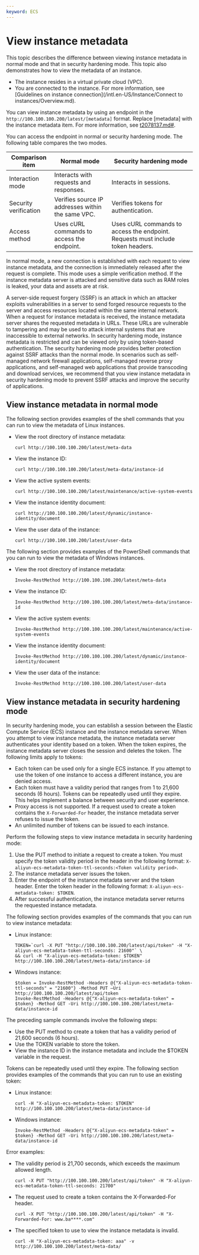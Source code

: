 ```yaml
---
keyword: ECS
---
```


# View instance metadata

This topic describes the difference between viewing instance metadata in normal mode and that in security hardening mode. This topic also demonstrates how to view the metadata of an instance.

-   The instance resides in a virtual private cloud \(VPC\).
-   You are connected to the instance. For more information, see [Guidelines on instance connection](/intl.en-US/Instance/Connect to instances/Overview.md).

You can view instance metadata by using an endpoint in the `http://100.100.100.200/latest/[metadata]` format. Replace \[metadata\] with the instance metadata item. For more information, see [t2078137.md\#]().

You can access the endpoint in normal or security hardening mode. The following table compares the two modes.

|Comparison item|Normal mode|Security hardening mode|
|---------------|-----------|-----------------------|
|Interaction mode|Interacts with requests and responses.|Interacts in sessions.|
|Security verification|Verifies source IP addresses within the same VPC.|Verifies tokens for authentication.|
|Access method|Uses cURL commands to access the endpoint.|Uses cURL commands to access the endpoint. Requests must include token headers.|

In normal mode, a new connection is established with each request to view instance metadata, and the connection is immediately released after the request is complete. This mode uses a simple verification method. If the instance metadata server is attacked and sensitive data such as RAM roles is leaked, your data and assets are at risk.

A server-side request forgery \(SSRF\) is an attack in which an attacker exploits vulnerabilities in a server to send forged resource requests to the server and access resources located within the same internal network. When a request for instance metadata is received, the instance metadata server shares the requested metadata in URLs. These URLs are vulnerable to tampering and may be used to attack internal systems that are inaccessible to external networks. In security hardening mode, instance metadata is restricted and can be viewed only by using token-based authentication. The security hardening mode provides better protection against SSRF attacks than the normal mode. In scenarios such as self-managed network firewall applications, self-managed reverse proxy applications, and self-managed web applications that provide transcoding and download services, we recommend that you view instance metadata in security hardening mode to prevent SSRF attacks and improve the security of applications.

## View instance metadata in normal mode

The following section provides examples of the shell commands that you can run to view the metadata of Linux instances.

-   View the root directory of instance metadata:

    ```
    curl http://100.100.100.200/latest/meta-data
    ```

-   View the instance ID:

    ```
    curl http://100.100.100.200/latest/meta-data/instance-id
    ```

-   View the active system events:

    ```
    curl http://100.100.100.200/latest/maintenance/active-system-events
    ```

-   View the instance identity document:

    ```
    curl http://100.100.100.200/latest/dynamic/instance-identity/document
    ```

-   View the user data of the instance:

    ```
    curl http://100.100.100.200/latest/user-data
    ```


The following section provides examples of the PowerShell commands that you can run to view the metadata of Windows instances.

-   View the root directory of instance metadata:

    ```
    Invoke-RestMethod http://100.100.100.200/latest/meta-data
    ```

-   View the instance ID:

    ```
    Invoke-RestMethod http://100.100.100.200/latest/meta-data/instance-id
    ```

-   View the active system events:

    ```
    Invoke-RestMethod http://100.100.100.200/latest/maintenance/active-system-events
    ```

-   View the instance identity document:

    ```
    Invoke-RestMethod http://100.100.100.200/latest/dynamic/instance-identity/document
    ```

-   View the user data of the instance:

    ```
    Invoke-RestMethod http://100.100.100.200/latest/user-data
    ```


## View instance metadata in security hardening mode

In security hardening mode, you can establish a session between the Elastic Compute Service \(ECS\) instance and the instance metadata server. When you attempt to view instance metadata, the instance metadata server authenticates your identity based on a token. When the token expires, the instance metadata server closes the session and deletes the token. The following limits apply to tokens:

-   Each token can be used only for a single ECS instance. If you attempt to use the token of one instance to access a different instance, you are denied access.
-   Each token must have a validity period that ranges from 1 to 21,600 seconds \(6 hours\). Tokens can be repeatedly used until they expire. This helps implement a balance between security and user experience.
-   Proxy access is not supported. If a request used to create a token contains the `X-Forwarded-For` header, the instance metadata server refuses to issue the token.
-   An unlimited number of tokens can be issued to each instance.

Perform the following steps to view instance metadata in security hardening mode:

1.  Use the PUT method to initiate a request to create a token. You must specify the token validity period in the header in the following format: `X-aliyun-ecs-metadata-token-ttl-seconds:<Token validity period>`.
2.  The instance metadata server issues the token.
3.  Enter the endpoint of the instance metadata server and the token header. Enter the token header in the following format: `X-aliyun-ecs-metadata-token: $TOKEN`.
4.  After successful authentication, the instance metadata server returns the requested instance metadata.

The following section provides examples of the commands that you can run to view instance metadata:

-   Linux instance:

    ```
    TOKEN=`curl -X PUT "http://100.100.100.200/latest/api/token" -H "X-aliyun-ecs-metadata-token-ttl-seconds: 21600"` \
    && curl -H "X-aliyun-ecs-metadata-token: $TOKEN"  http://100.100.100.200/latest/meta-data/instance-id
    ```

-   Windows instance:

    ```
    $token = Invoke-RestMethod -Headers @{"X-aliyun-ecs-metadata-token-ttl-seconds" = "21600"} -Method PUT –Uri http://100.100.100.200/latest/api/token
    Invoke-RestMethod -Headers @{"X-aliyun-ecs-metadata-token" = $token} -Method GET -Uri http://100.100.100.200/latest/meta-data/instance-id
    ```


The preceding sample commands involve the following steps:

-   Use the PUT method to create a token that has a validity period of 21,600 seconds \(6 hours\).
-   Use the TOKEN variable to store the token.
-   View the instance ID in the instance metadata and include the $TOKEN variable in the request.

Tokens can be repeatedly used until they expire. The following section provides examples of the commands that you can run to use an existing token:

-   Linux instance:

    ```
    curl -H "X-aliyun-ecs-metadata-token: $TOKEN"  http://100.100.100.200/latest/meta-data/instance-id
    ```

-   Windows instance:

    ```
    Invoke-RestMethod -Headers @{"X-aliyun-ecs-metadata-token" = $token} -Method GET -Uri http://100.100.100.200/latest/meta-data/instance-id
    ```


Error examples:

-   The validity period is 21,700 seconds, which exceeds the maximum allowed length.

    ```
    curl -X PUT "http://100.100.100.200/latest/api/token" -H "X-aliyun-ecs-metadata-token-ttl-seconds: 21700"
    ```

-   The request used to create a token contains the X-Forwarded-For header.

    ```
    curl -X PUT "http://100.100.100.200/latest/api/token" -H "X-Forwarded-For: www.ba****.com"
    ```

-   The specified token to use to view the instance metadata is invalid.

    ```
    curl -H "X-aliyun-ecs-metadata-token: aaa" -v http://100.100.100.200/latest/meta-data/
    ```


